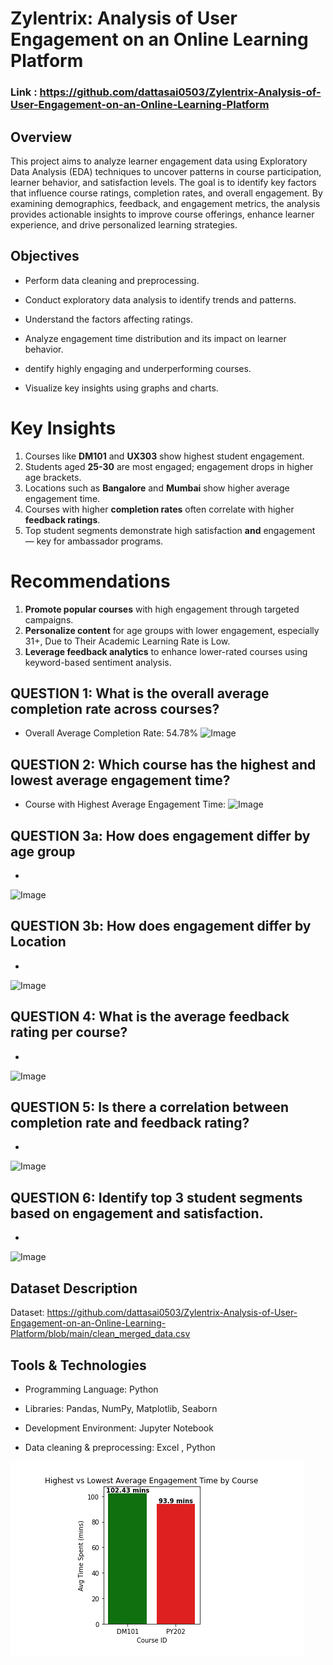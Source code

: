 # Zylentrix: Analysis of User Engagement on an Online Learning Platform

### Link : https://github.com/dattasai0503/Zylentrix-Analysis-of-User-Engagement-on-an-Online-Learning-Platform

## Overview

This project aims to analyze learner engagement data using Exploratory Data Analysis (EDA) techniques to uncover patterns in course participation, learner behavior, and satisfaction levels. The goal is to identify key factors that influence course ratings, completion rates, and overall engagement. By examining demographics, feedback, and engagement metrics, the analysis provides actionable insights to improve course offerings, enhance learner experience, and drive personalized learning strategies.

## Objectives

- Perform data cleaning and preprocessing.

- Conduct exploratory data analysis to identify trends and patterns.

- Understand the factors affecting ratings.

- Analyze engagement time distribution and its impact on learner behavior.

- dentify highly engaging and underperforming courses.

- Visualize key insights using graphs and charts.


# Key Insights
1. Courses like **DM101** and **UX303** show highest student engagement.
2. Students aged **25-30** are most engaged; engagement drops in higher age brackets.
3. Locations such as **Bangalore** and **Mumbai** show higher average engagement time.
4. Courses with higher **completion rates** often correlate with higher **feedback ratings**.
5. Top student segments demonstrate high satisfaction **and** engagement — key for ambassador programs.


#  Recommendations
1. **Promote popular courses** with high engagement through targeted campaigns.
2. **Personalize content** for age groups with lower engagement, especially 31+, Due to Their Academic Learning Rate is Low.
3. **Leverage feedback analytics** to enhance lower-rated courses using keyword-based sentiment analysis.

## QUESTION 1: What is the overall average completion rate across courses?
- Overall Average Completion Rate: 54.78%
![Image](<img width="451" alt="Image" src="https://github.com/dattasai0503/Zylentrix-Analysis-of-User-Engagement-on-an-Online-Learning-Platform/blob/main/Outputs%20with%20Vizuals/QUESTION%201.png" />)

## QUESTION 2: Which course has the highest and lowest average engagement time?
- Course with Highest Average Engagement Time:
![Image](<img width="451" alt="Image" src="https://github.com/dattasai0503/Zylentrix-Analysis-of-User-Engagement-on-an-Online-Learning-Platform/blob/main/Outputs%20with%20Vizuals/QUESTION%202.png" />)
## QUESTION 3a: How does engagement differ by age group 
-
![Image](<img width="451" alt="Image" src="hhttps://github.com/dattasai0503/Zylentrix-Analysis-of-User-Engagement-on-an-Online-Learning-Platform/blob/main/Outputs%20with%20Vizuals/QUESTION%201.png" />)
## QUESTION 3b: How does engagement differ by Location
-
![Image](<img width="451" alt="Image" src="hhttps://github.com/dattasai0503/Zylentrix-Analysis-of-User-Engagement-on-an-Online-Learning-Platform/blob/main/Outputs%20with%20Vizuals/QUESTION%201.png" />)
## QUESTION 4: What is the average feedback rating per course?
-
![Image](<img width="451" alt="Image" src="hhttps://github.com/dattasai0503/Zylentrix-Analysis-of-User-Engagement-on-an-Online-Learning-Platform/blob/main/Outputs%20with%20Vizuals/QUESTION%201.png" />)
## QUESTION 5: Is there a correlation between completion rate and feedback rating?
- 
![Image](<img width="451" alt="Image" src="hhttps://github.com/dattasai0503/Zylentrix-Analysis-of-User-Engagement-on-an-Online-Learning-Platform/blob/main/Outputs%20with%20Vizuals/QUESTION%201.png" />)
## QUESTION 6: Identify top 3 student segments based on engagement and satisfaction.
-
![Image](<img width="451" alt="Image" src="hhttps://github.com/dattasai0503/Zylentrix-Analysis-of-User-Engagement-on-an-Online-Learning-Platform/blob/main/Outputs%20with%20Vizuals/QUESTION%201.png" />)



## Dataset Description
Dataset: 
https://github.com/dattasai0503/Zylentrix-Analysis-of-User-Engagement-on-an-Online-Learning-Platform/blob/main/clean_merged_data.csv

## Tools & Technologies

- Programming Language: Python

- Libraries: Pandas, NumPy, Matplotlib, Seaborn

- Development Environment: Jupyter Notebook
- Data cleaning & preprocessing: Excel , Python

![alt text](https://github.com/dattasai0503/Zylentrix-Analysis-of-User-Engagement-on-an-Online-Learning-Platform/blob/main/Outputs%20with%20Vizuals/QUESTION%202.png)
